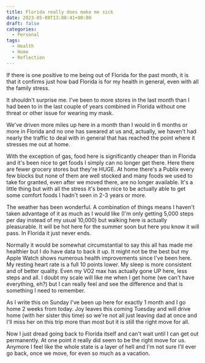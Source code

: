 ```yaml
---
title: Florida really does make me sick
date: 2023-05-08T13:00:41+00:00
draft: false
categories:
  - Personal
tags:
  - Health
  - Home
  - Reflection
---
```


If there is one positive to me being out of Florida for the past month, it is that it confirms just how bad Florida is for my health in general, even with all the family stress.

It shouldn't surprise me. I've been to more stores in the last month than I had been to in the last couple of years combined in Florida without one threat or other issue for wearing my mask.

We've driven more miles up here in a month than I would in 6 months or more in Florida and no one has sweared at us and, actually, we haven't had nearly the traffic to deal with in general that has reached the point where it stresses me out at home.

With the exception of gas, food here is significantly cheaper than in Florida and it's been nice to get foods I simply can no longer get there. Here there are fewer grocery stores but they're HUGE. At home there's a Publix every few blocks but none of them are well stocked and many foods we used to take for granted, even after we moved there, are no longer available. It's a little thing but with all the stress it's been nice to be actually able to get some comfort foods I hadn't seen in 2-3 years or more.

The weather has been wonderful. A combination of things means I haven't taken advantage of it as much as I would like (I'm only getting 5,000 steps per day instead of my usual 10,000) but walking here is actually pleasurable. It will be hot here for the summer soon but here you know it will pass. In Florida it just never ends.

Normally it would be somewhat circumstantial to say this all has made me healthier but I do have data to back it up. It might not be the best but my Apple Watch shows numerous health improvements since I've been here. My resting heart rate is a full 10 points lower. My sleep is more consistent and of better quality. Even my VO2 max has actually gone UP here, less steps and all. I doubt my scale will like me when I get home (we can't have everything, eh?) but I can really feel and see the difference and that is something I need to remember.

As I write this on Sunday I've been up here for exactly 1 month and I go home 2 weeks from today. Joy leaves this coming Tuesday and will drive home (with her sister this time) so we're not all just leaving dad at once and I'll miss her on this trip more than most but it is still the right move for all.

Now I just dread going back to Florida itself and can't wait until I can get out permanently. At one point it really did seem to be the right move for us. Anymore I feel like the whole state is a layer of hell and I'm not sure I'll ever go back, once we move, for even so much as a vacation.